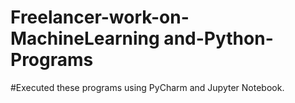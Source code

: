 # Freelancer-work-on-MachineLearning and-Python-Programs

#Executed these programs using PyCharm and Jupyter Notebook.
